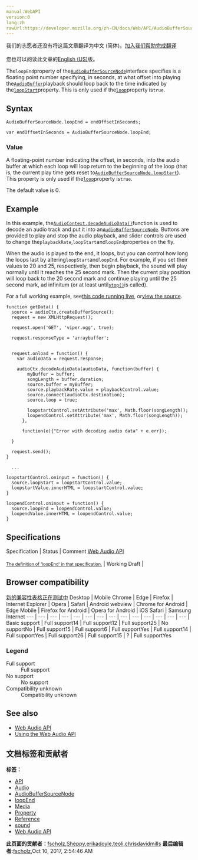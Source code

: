 ```yaml
---
manual:WebAPI
version:0
lang:zh
rawUrl:https://developer.mozilla.org/zh-CN/docs/Web/API/AudioBufferSourceNode/loopEnd
---
```




<bdi>我们的志愿者还没有将这篇文章翻译为<bdi>中文 (简体)</bdi>。[加入我们帮助完成翻译](%22808 "")<br></br>您也可以阅读此文章的[English (US)](%14135 "")版。</bdi>






The`loopEnd`property of the[`AudioBufferSourceNode`](%3873 "The AudioBufferSourceNode interface is an AudioScheduledSourceNode which represents an audio source consisting of in-memory audio data, stored in an AudioBuffer. It's especially useful for playing back audio which has particularly stringent timing accuracy requirements, such as for sounds that must match a specific rhythm and can be kept in memory rather than being played from disk or the network.")interface specifies is a floating point number specifying, in seconds, at what offset into playing the[`AudioBuffer`](%3836 "Objects of these types are designed to hold small audio snippets, typically less than 45 s. For longer sounds, objects implementing the MediaElementAudioSourceNode are more suitable. The buffer contains data in the following format:  non-interleaved IEEE754 32-bit linear PCM with a nominal range between -1 and +1, that is, 32bits floating point buffer, with each samples between -1.0 and 1.0. If the AudioBuffer has multiple channels, they are stored in separate buffer.")playback should loop back to the time indicated by the[`loopStart`](%14136 "The loopStart property's default value is 0.")property. This is only used if the[`loop`](%14134 "The loop property's default value is false.")property is`true`.



## Syntax<a name="Syntax"></a>

```
AudioBufferSourceNode.loopEnd = endOffsetInSeconds;

var endOffsetInSeconds = AudioBufferSourceNode.loopEnd;

```

### Value<a name="Value"></a>


A floating-point number indicating the offset, in seconds, into the audio buffer at which each loop will loop return to the beginning of the loop (that is, the current play time gets reset to[`AudioBufferSourceNode.loopStart`](%14136 "The loopStart property's default value is 0.")). This property is only used if the[`loop`](%14134 "The loop property's default value is false.")property is`true`.



The default value is 0.


## Example<a name="Example"></a>


In this example, the[`AudioContext.decodeAudioData()`](%3948 "The documentation about this has not yet been written; please consider contributing!")function is used to decode an audio track and put it into an[`AudioBufferSourceNode`](%3873 "The AudioBufferSourceNode interface is an AudioScheduledSourceNode which represents an audio source consisting of in-memory audio data, stored in an AudioBuffer. It's especially useful for playing back audio which has particularly stringent timing accuracy requirements, such as for sounds that must match a specific rhythm and can be kept in memory rather than being played from disk or the network."). Buttons are provided to play and stop the audio playback, and slider controls are used to change the`playbackRate`,`loopStart`and`loopEnd`properties on the fly.



When the audio is played to the end, it loops, but you can control how long the loops last by altering`loopStart`and`loopEnd`. For example, if you set their values to 20 and 25, respectively, then begin playback, the sound will play normally until it reaches the 25 second mark. Then the current play position will loop back to the 20 second mark and continue playing until the 25 second mark, ad infinitum (or at least until[`stop()`](%22809 "The stop() method on AudioScheduledSourceNode schedules a sound to cease playback at the specified time. If no time is specified, then the sound stops playing immediately.")is called).



For a full working example, see[this code running live](%22760 ""), or[view the source](%22761 "").



```
function getData() {
  source = audioCtx.createBufferSource();
  request = new XMLHttpRequest();

  request.open('GET', 'viper.ogg', true);

  request.responseType = 'arraybuffer';


  request.onload = function() {
    var audioData = request.response;

    audioCtx.decodeAudioData(audioData, function(buffer) {
        myBuffer = buffer;
        songLength = buffer.duration;
        source.buffer = myBuffer;
        source.playbackRate.value = playbackControl.value;
        source.connect(audioCtx.destination);
        source.loop = true;

        loopstartControl.setAttribute('max', Math.floor(songLength));
        loopendControl.setAttribute('max', Math.floor(songLength));
      },

      function(e){"Error with decoding audio data" + e.err});

  }

  request.send();
}

  ...

loopstartControl.oninput = function() {
  source.loopStart = loopstartControl.value;
  loopstartValue.innerHTML = loopstartControl.value;
}

loopendControl.oninput = function() {
  source.loopEnd = loopendControl.value;
  loopendValue.innerHTML = loopendControl.value;
}
```

## Specifications<a name="Specifications"></a>
Specification | Status | Comment 
[Web Audio API<br></br><small>The definition of &#39;loopEnd&#39; in that specification.</small>](%22810 "") | Working Draft |  


## Browser compatibility<a name="Browser_compatibility"></a>
[新的兼容性表格正在测试中<i></i>](%3360 "")
<abbr>Desktop<i></i></abbr> | <abbr>Mobile<i></i></abbr> 
<abbr>Chrome<i></i></abbr> | <abbr>Edge<i></i></abbr> | <abbr>Firefox<i></i></abbr> | <abbr>Internet Explorer<i></i></abbr> | <abbr>Opera<i></i></abbr> | <abbr>Safari<i></i></abbr> | <abbr>Android webview<i></i></abbr> | <abbr>Chrome for Android<i></i></abbr> | <abbr>Edge Mobile<i></i></abbr> | <abbr>Firefox for Android<i></i></abbr> | <abbr>Opera for Android<i></i></abbr> | <abbr>iOS Safari<i></i></abbr> | <abbr>Samsung Internet<i></i></abbr> 
 ---  |  ---  |  ---  |  ---  |  ---  |  ---  |  ---  |  ---  |  ---  |  ---  |  ---  |  ---  |  ---  |  ---  | 
Basic support | <abbr>Full support</abbr>14 | <abbr>Full support</abbr>12 | <abbr>Full support</abbr>25 | <abbr>No support</abbr>No | <abbr>Full support</abbr>15 | <abbr>Full support</abbr>6 | <abbr>Full support</abbr>Yes | <abbr>Full support</abbr>14 | <abbr>Full support</abbr>Yes | <abbr>Full support</abbr>26 | <abbr>Full support</abbr>15 | <abbr>?</abbr> | <abbr>Full support</abbr>Yes 


### Legend<a name="Legend"></a>
<dl><dt id=''><abbr>Full support</abbr></dt><dd>Full support</dd><dt id=''><abbr>No support</abbr></dt><dd>No support</dd><dt id=''><abbr>Compatibility unknown</abbr></dt><dd>Compatibility unknown</dd></dl>


## See also<a name="See_also"></a>

* [Web Audio API](%417 "")
* [Using the Web Audio API](%3743 "")



## 文档标签和贡献者
**标签：**
* [API](%50 "")
* [Audio](%3822 "")
* [AudioBufferSourceNode](%22791 "")
* [loopEnd](%22811 "")
* [Media](%3827 "")
* [Property](%14490 "")
* [Reference](%3381 "")
* [sound](%3973 "")
* [Web Audio API](%3830 "")

**此页面的贡献者：**[fscholz](%60 ""),[Sheppy](%405 ""),[erikadoyle](%3894 ""),[teoli](%160 ""),[chrisdavidmills](%3495 "")
**最后编辑者:**[fscholz](%60 ""),<time>Oct 10, 2017, 2:54:46 AM</time>


